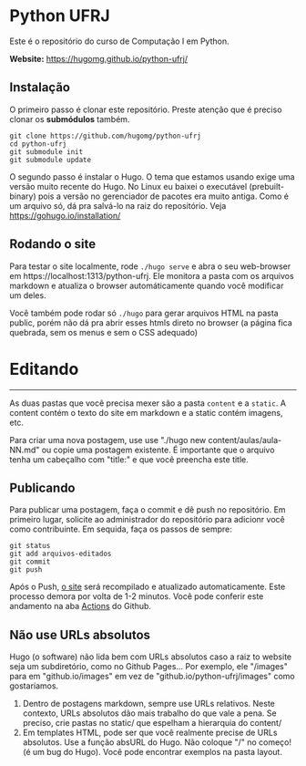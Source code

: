 Python UFRJ
===========

Este é o repositório do curso de Computação I em Python.

**Website:** https://hugomg.github.io/python-ufrj/

Instalação
----------

O primeiro passo é clonar este repositório.
Preste atenção que é preciso clonar os **submódulos** também.

```
git clone https://github.com/hugomg/python-ufrj
cd python-ufrj
git submodule init
git submodule update
```

O segundo passo é instalar o Hugo. O tema que estamos usando exige uma versão
muito recente do Hugo. No Linux eu baixei o executável (prebuilt-binary) pois
a versão no gerenciador de pacotes era muito antiga. Como é um arquivo só, dá
pra salvá-lo na raiz do repositório. Veja https://gohugo.io/installation/

Rodando o site
--------------

Para testar o site localmente, rode `./hugo serve` e abra o seu web-browser
em https://localhost:1313/python-ufrj. Ele monitora a pasta com os arquivos
markdown e atualiza o browser automáticamente quando você modificar um deles.

Você também pode rodar só `./hugo` para gerar arquivos HTML na pasta public,
porém não dá pra abrir esses htmls direto no browser (a página fica quebrada,
sem os menus e sem o CSS adequado)


# Editando
----------

As duas pastas que você precisa mexer são a pasta `content` e a `static`.
A content contém o texto do site em markdown e a static contém imagens, etc.

Para criar uma nova postagem, use use "./hugo new content/aulas/aula-NN.md"
ou copie uma postagem existente. É importante que o arquivo tenha um cabeçalho
com "title:" e que você preencha este title.


Publicando
----------

Para publicar uma postagem, faça o commit e dê push no repositório.
Em primeiro lugar, solicite ao administrador do repositório para adicionr
você como contribuinte. Em sequida, faça os passos de sempre:

```
git status
git add arquivos-editados
git commit
git push
```

Após o Push, [o site](https://hugomg.github.io/python-ufrj/) será recompilado
e atualizado automaticamente. Este processo demora por volta de 1-2 minutos.
Você pode conferir este andamento na aba
[Actions](https://github.com/hugomg/python-ufrj/actions) do Github.


Não use URLs absolutos
----------------------

Hugo (o software) não lida bem com URLs absolutos caso a raiz to website seja
um subdiretório, como no Github Pages... Por exemplo, ele "/images" para em
"github.io/images" em vez de "github.io/python-ufrj/images" como gostaríamos.

1. Dentro de postagens markdown, sempre use URLs relativos.
   Neste contexto, URLs absolutos dão mais trabalho do que vale a pena.
   Se preciso, crie pastas no static/ que espelham a hierarquia do content/
2. Em templates HTML, pode ser que você realmente precise de URLs absolutos.
   Use a função absURL do Hugo. Não coloque "/" no começo! (é um bug do Hugo).
   Você pode encontrar exemplos na pasta layout.

